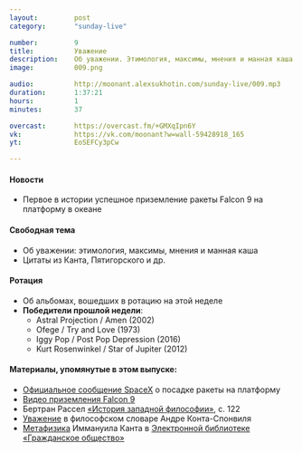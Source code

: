 ```yaml
---
layout:         post
category:       "sunday-live"

number:         9
title:          Уважение
description:    Об уважении. Этимология, максимы, мнения и манная каша
image:          009.png

audio:          http://moonant.alexsukhotin.com/sunday-live/009.mp3
duration:       1:37:21
hours:          1
minutes:        37

overcast:       https://overcast.fm/+GMXqIpn6Y
vk:             https://vk.com/moonant?w=wall-59428918_165
yt:             EoSEFCy3pCw

---
```


#### Новости
- Первое в истории успешное приземление ракеты Falcon 9 на платформу в океане

#### Свободная тема
- Об уважении: этимология, максимы, мнения и манная каша
- Цитаты из Канта, Пятигорского и др.

#### Ротация
- Об альбомах, вошедших в ротацию на этой неделе
- **Победители прошлой недели**:
    - Astral Projection / Amen (2002)
	- Ofege / Try and Love (1973)
	- Iggy Pop / Post Pop Depression (2016)
	- Kurt Rosenwinkel / Star of Jupiter (2012)

#### Материалы, упомянутые в этом выпуске:
- [Официальное сообщение SpaceX](http://www.space.com/32517-spacex-sticks-rocket-landing-sea-dragon-launch.html) о посадке ракеты на платформу
- [Видео приземления Falcon 9](https://twitter.com/SpaceX/status/718561436201431040)
- Бертран Рассел [«История западной философии»](http://mathcenter.spb.ru/nikaan/phylo/rassel.pdf), с. 122
- [Уважение](http://terme.ru/dictionary/1019446/word/uvazhenie) в философском словаре Андре Конта-Спонвиля
- [Метафизика](http://www.civisbook.ru/files/File/Kant_Metaphisika_4.pdf) Иммануила Канта в [Электронной библиотеке «Гражданское общество»](http://www.civisbook.ru/)